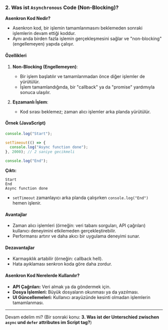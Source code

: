 
### **2. Was ist `Asynchronous` Code (Non-Blocking)?**

**Asenkron Kod Nedir?**
- Asenkron kod, bir işlemin tamamlanmasını beklemeden sonraki işlemlerin devam ettiği koddur.
- Aynı anda birden fazla işlemin gerçekleşmesini sağlar ve "non-blocking" (engellemeyen) yapıda çalışır.

#### **Özellikleri**
1. **Non-Blocking (Engellemeyen)**:
   - Bir işlem başlatılır ve tamamlanmadan önce diğer işlemler de yürütülür.
   - İşlem tamamlandığında, bir "callback" ya da "promise" yardımıyla sonuca ulaşılır.

2. **Eşzamanlı İşlem**:
   - Kod sırası beklemez; zaman alıcı işlemler arka planda yürütülür.

#### **Örnek (JavaScript)**

```javascript
console.log("Start");

setTimeout(() => {
  console.log("Async function done");
}, 2000); // 2 saniye gecikmeli

console.log("End");
```

**Çıktı:**
```
Start
End
Async function done
```

- `setTimeout` zamanlayıcı arka planda çalışırken `console.log("End")` hemen işlenir.

#### **Avantajlar**
- Zaman alıcı işlemleri (örneğin: veri tabanı sorguları, API çağrıları) kullanıcı deneyimini etkilemeden gerçekleştirebilir.
- Performansı artırır ve daha akıcı bir uygulama deneyimi sunar.

#### **Dezavantajlar**
- Karmaşıklık artabilir (örneğin: callback hell).
- Hata ayıklaması senkron koda göre daha zordur.

#### **Asenkron Kod Nerelerde Kullanılır?**
- **API Çağrıları:** Veri almak ya da göndermek için.
- **Dosya İşlemleri:** Büyük dosyaların okunması ya da yazılması.
- **UI Güncellemeleri:** Kullanıcı arayüzünde kesinti olmadan işlemlerin tamamlanması.

---

Devam edelim mi? (Bir sonraki konu: **3. Was ist der Unterschied zwischen `async` und `defer` attributes im Script tag?**)